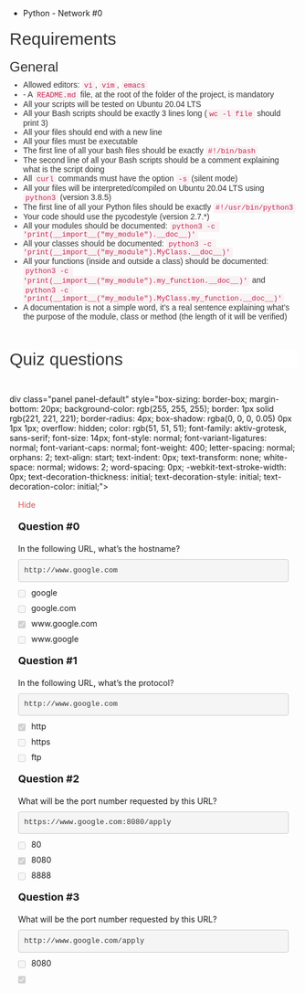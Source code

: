 - Python - Network #0

<h2 style="box-sizing: border-box; font-family: aktiv-grotesk, sans-serif; font-weight: 500; line-height: 1.1; color: rgb(51, 51, 51); margin-top: 20px; margin-bottom: 10px; font-size: 30px; font-style: normal; font-variant-ligatures: normal; font-variant-caps: normal; letter-spacing: normal; orphans: 2; text-align: start; text-indent: 0px; text-transform: none; white-space: normal; widows: 2; word-spacing: 0px; -webkit-text-stroke-width: 0px; text-decoration-thickness: initial; text-decoration-style: initial; text-decoration-color: initial;">Requirements</h2>
<h3 style="box-sizing: border-box; font-family: aktiv-grotesk, sans-serif; font-weight: 500; line-height: 1.1; color: rgb(51, 51, 51); margin-top: 20px; margin-bottom: 10px; font-size: 24px; font-style: normal; font-variant-ligatures: normal; font-variant-caps: normal; letter-spacing: normal; orphans: 2; text-align: start; text-indent: 0px; text-transform: none; white-space: normal; widows: 2; word-spacing: 0px; -webkit-text-stroke-width: 0px; text-decoration-thickness: initial; text-decoration-style: initial; text-decoration-color: initial;">General</h3>
<ul style="box-sizing: border-box; margin-top: 0px; margin-bottom: 10px; color: rgb(51, 51, 51); font-family: aktiv-grotesk, sans-serif; font-size: 14px; font-style: normal; font-variant-ligatures: normal; font-variant-caps: normal; font-weight: 400; letter-spacing: normal; orphans: 2; text-align: start; text-indent: 0px; text-transform: none; white-space: normal; widows: 2; word-spacing: 0px; -webkit-text-stroke-width: 0px; text-decoration-thickness: initial; text-decoration-style: initial; text-decoration-color: initial;">
    <li style="box-sizing: border-box;">Allowed editors: <code style='box-sizing: border-box; font-family: Menlo, Monaco, Consolas, "Courier New", monospace; font-size: 12.6px; padding: 2px 4px; color: rgb(199, 37, 78); background-color: rgb(249, 242, 244); border-radius: 4px;'>vi</code>, <code style='box-sizing: border-box; font-family: Menlo, Monaco, Consolas, "Courier New", monospace; font-size: 12.6px; padding: 2px 4px; color: rgb(199, 37, 78); background-color: rgb(249, 242, 244); border-radius: 4px;'>vim</code>, <code style='box-sizing: border-box; font-family: Menlo, Monaco, Consolas, "Courier New", monospace; font-size: 12.6px; padding: 2px 4px; color: rgb(199, 37, 78); background-color: rgb(249, 242, 244); border-radius: 4px;'>emacs</code></li>
    <li style="box-sizing: border-box;">- A <code style='box-sizing: border-box; font-family: Menlo, Monaco, Consolas, "Courier New", monospace; font-size: 12.6px; padding: 2px 4px; color: rgb(199, 37, 78); background-color: rgb(249, 242, 244); border-radius: 4px;'>README.md</code> file, at the root of the folder of the project, is mandatory</li>
    <li style="box-sizing: border-box;">All your scripts will be tested on Ubuntu 20.04 LTS</li>
    <li style="box-sizing: border-box;">All your Bash scripts should be exactly 3 lines long (<code style='box-sizing: border-box; font-family: Menlo, Monaco, Consolas, "Courier New", monospace; font-size: 12.6px; padding: 2px 4px; color: rgb(199, 37, 78); background-color: rgb(249, 242, 244); border-radius: 4px;'>wc -l file</code> should print 3)</li>
    <li style="box-sizing: border-box;">All your files should end with a new line</li>
    <li style="box-sizing: border-box;">All your files must be executable</li>
    <li style="box-sizing: border-box;">The first line of all your bash files should be exactly <code style='box-sizing: border-box; font-family: Menlo, Monaco, Consolas, "Courier New", monospace; font-size: 12.6px; padding: 2px 4px; color: rgb(199, 37, 78); background-color: rgb(249, 242, 244); border-radius: 4px;'>#!/bin/bash</code></li>
    <li style="box-sizing: border-box;">The second line of all your Bash scripts should be a comment explaining what is the script doing</li>
    <li style="box-sizing: border-box;">All <code style='box-sizing: border-box; font-family: Menlo, Monaco, Consolas, "Courier New", monospace; font-size: 12.6px; padding: 2px 4px; color: rgb(199, 37, 78); background-color: rgb(249, 242, 244); border-radius: 4px;'>curl</code> commands must have the option <code style='box-sizing: border-box; font-family: Menlo, Monaco, Consolas, "Courier New", monospace; font-size: 12.6px; padding: 2px 4px; color: rgb(199, 37, 78); background-color: rgb(249, 242, 244); border-radius: 4px;'>-s</code> (silent mode)</li>
    <li style="box-sizing: border-box;">All your files will be interpreted/compiled on Ubuntu 20.04 LTS using <code style='box-sizing: border-box; font-family: Menlo, Monaco, Consolas, "Courier New", monospace; font-size: 12.6px; padding: 2px 4px; color: rgb(199, 37, 78); background-color: rgb(249, 242, 244); border-radius: 4px;'>python3</code> (version 3.8.5)</li>
    <li style="box-sizing: border-box;">The first line of all your Python files should be exactly <code style='box-sizing: border-box; font-family: Menlo, Monaco, Consolas, "Courier New", monospace; font-size: 12.6px; padding: 2px 4px; color: rgb(199, 37, 78); background-color: rgb(249, 242, 244); border-radius: 4px;'>#!/usr/bin/python3</code></li>
    <li style="box-sizing: border-box;">Your code should use the pycodestyle (version 2.7.*)</li>
    <li style="box-sizing: border-box;">All your modules should be documented: <code style='box-sizing: border-box; font-family: Menlo, Monaco, Consolas, "Courier New", monospace; font-size: 12.6px; padding: 2px 4px; color: rgb(199, 37, 78); background-color: rgb(249, 242, 244); border-radius: 4px;'>python3 -c &apos;print(__import__(&quot;my_module&quot;).__doc__)&apos;</code></li>
    <li style="box-sizing: border-box;">All your classes should be documented: <code style='box-sizing: border-box; font-family: Menlo, Monaco, Consolas, "Courier New", monospace; font-size: 12.6px; padding: 2px 4px; color: rgb(199, 37, 78); background-color: rgb(249, 242, 244); border-radius: 4px;'>python3 -c &apos;print(__import__(&quot;my_module&quot;).MyClass.__doc__)&apos;</code></li>
    <li style="box-sizing: border-box;">All your functions (inside and outside a class) should be documented: <code style='box-sizing: border-box; font-family: Menlo, Monaco, Consolas, "Courier New", monospace; font-size: 12.6px; padding: 2px 4px; color: rgb(199, 37, 78); background-color: rgb(249, 242, 244); border-radius: 4px;'>python3 -c &apos;print(__import__(&quot;my_module&quot;).my_function.__doc__)&apos;</code> and <code style='box-sizing: border-box; font-family: Menlo, Monaco, Consolas, "Courier New", monospace; font-size: 12.6px; padding: 2px 4px; color: rgb(199, 37, 78); background-color: rgb(249, 242, 244); border-radius: 4px;'>python3 -c &apos;print(__import__(&quot;my_module&quot;).MyClass.my_function.__doc__)&apos;</code></li>
    <li style="box-sizing: border-box;">A documentation is not a simple word, it&rsquo;s a real sentence explaining what&rsquo;s the purpose of the module, class or method (the length of it will be verified)</li>
</ul>
<h2 class="gap" id="isPasted" style="box-sizing: border-box; font-family: aktiv-grotesk, sans-serif; font-weight: 500; line-height: 1.1; color: rgb(51, 51, 51); margin-top: 50px !important; margin-bottom: 10px; font-size: 30px; font-style: normal; font-variant-ligatures: normal; font-variant-caps: normal; letter-spacing: normal; orphans: 2; text-align: start; text-indent: 0px; text-transform: none; white-space: normal; widows: 2; word-spacing: 0px; -webkit-text-stroke-width: 0px; background-color: rgb(255, 255, 255); text-decoration-thickness: initial; text-decoration-style: initial; text-decoration-color: initial;">Quiz questions</h2>
<p><br></p>
div class="panel panel-default" style="box-sizing: border-box; margin-bottom: 20px; background-color: rgb(255, 255, 255); border: 1px solid rgb(221, 221, 221); border-radius: 4px; box-shadow: rgba(0, 0, 0, 0.05) 0px 1px 1px; overflow: hidden; color: rgb(51, 51, 51); font-family: aktiv-grotesk, sans-serif; font-size: 14px; font-style: normal; font-variant-ligatures: normal; font-variant-caps: normal; font-weight: 400; letter-spacing: normal; orphans: 2; text-align: start; text-indent: 0px; text-transform: none; white-space: normal; widows: 2; word-spacing: 0px; -webkit-text-stroke-width: 0px; text-decoration-thickness: initial; text-decoration-style: initial; text-decoration-color: initial;">
    <div class="panel-body" style="box-sizing: border-box; padding: 15px;">
        <p style="box-sizing: border-box; margin: 0px 0px 10px; color: rgb(217, 83, 79); font-size: 14px;">Hide</p>
        <section class="quiz_questions_show_container" style="box-sizing: border-box; display: block;">
            <div class="quiz_question_item_container" data-position="1" data-role="quiz_question270" style="box-sizing: border-box; margin-top: 20px;">
                <div class=" clearfix" style="box-sizing: border-box; margin-left: -20px; padding-left: 20px;">
                    <h4 class="quiz_question" style="box-sizing: border-box; font-family: inherit; font-weight: bold; line-height: 1.1; color: inherit; margin-top: 10px; margin-bottom: 20px; font-size: 18px;">Question #0</h4>
                    <p style="box-sizing: border-box; margin: 0px 0px 10px;">In the following URL, what&rsquo;s the hostname?</p>
                    <pre style='box-sizing: border-box; overflow: auto; font-family: Menlo, Monaco, Consolas, "Courier New", monospace; font-size: 13px; display: block; padding: 9.5px; margin: 0px 0px 10px; line-height: 1.42857; color: rgb(51, 51, 51); word-break: break-all; overflow-wrap: break-word; background-color: rgb(245, 245, 245); border: 1px solid rgb(204, 204, 204); border-radius: 4px;'><code style='box-sizing: border-box; font-family: Menlo, Monaco, Consolas, "Courier New", monospace; font-size: inherit; padding: 0px; color: inherit; background-color: transparent; border-radius: 0px; white-space: pre-wrap;'>http://www.google.com
</code></pre>
                    <ul class="quiz_question_answers" data-question-id="270" style="box-sizing: border-box; margin-top: 0px; margin-bottom: 10px; list-style-type: none; padding: 0px;">
                        <li style="box-sizing: border-box;"><input type="checkbox" name="quiz-answer-1503078653123" data-quiz-question-id="270" data-quiz-answer-id="1503078653123" disabled="disabled" style="box-sizing: border-box; color: inherit; font-style: inherit; font-variant: inherit; font-weight: inherit; font-stretch: inherit; font-size: inherit; line-height: normal; font-family: inherit; margin: 4px 10px 0px 0px; padding: 0px; cursor: not-allowed; float: left;"><label for="quiz-answer-1503078653123" style="box-sizing: border-box; display: inherit; max-width: unset; margin-bottom: unset; font-weight: inherit;">
                                <p style="box-sizing: border-box; margin: 0px 0px 10px;">google</p>
                            </label></li>
                        <li style="box-sizing: border-box;"><input type="checkbox" name="quiz-answer-1503078659642" data-quiz-question-id="270" data-quiz-answer-id="1503078659642" disabled="disabled" style="box-sizing: border-box; color: inherit; font-style: inherit; font-variant: inherit; font-weight: inherit; font-stretch: inherit; font-size: inherit; line-height: normal; font-family: inherit; margin: 4px 10px 0px 0px; padding: 0px; cursor: not-allowed; float: left;"><label for="quiz-answer-1503078659642" style="box-sizing: border-box; display: inherit; max-width: unset; margin-bottom: unset; font-weight: inherit;">
                                <p style="box-sizing: border-box; margin: 0px 0px 10px;">google.com</p>
                            </label></li>
                        <li style="box-sizing: border-box;"><input type="checkbox" name="quiz-answer-1503078663448" data-quiz-question-id="270" data-quiz-answer-id="1503078663448" disabled="disabled" checked="true" style="box-sizing: border-box; color: inherit; font-style: inherit; font-variant: inherit; font-weight: inherit; font-stretch: inherit; font-size: inherit; line-height: normal; font-family: inherit; margin: 4px 10px 0px 0px; padding: 0px; cursor: not-allowed; float: left;"><label for="quiz-answer-1503078663448" style="box-sizing: border-box; display: inherit; max-width: unset; margin-bottom: unset; font-weight: inherit;">
                                <p style="box-sizing: border-box; margin: 0px 0px 10px;">www.google.com</p>
                            </label></li>
                        <li style="box-sizing: border-box;"><input type="checkbox" name="quiz-answer-1503078665571" data-quiz-question-id="270" data-quiz-answer-id="1503078665571" disabled="disabled" style="box-sizing: border-box; color: inherit; font-style: inherit; font-variant: inherit; font-weight: inherit; font-stretch: inherit; font-size: inherit; line-height: normal; font-family: inherit; margin: 4px 10px 0px 0px; padding: 0px; cursor: not-allowed; float: left;"><label for="quiz-answer-1503078665571" style="box-sizing: border-box; display: inherit; max-width: unset; margin-bottom: unset; font-weight: inherit;">
                                <p style="box-sizing: border-box; margin: 0px 0px 10px;">www.google</p>
                            </label></li>
                    </ul>
                </div>
            </div>
            <div class="quiz_question_item_container" data-position="2" data-role="quiz_question271" style="box-sizing: border-box; margin-top: 20px;">
                <div class=" clearfix" style="box-sizing: border-box; margin-left: -20px; padding-left: 20px;">
                    <h4 class="quiz_question" style="box-sizing: border-box; font-family: inherit; font-weight: bold; line-height: 1.1; color: inherit; margin-top: 10px; margin-bottom: 20px; font-size: 18px;">Question #1</h4>
                    <p style="box-sizing: border-box; margin: 0px 0px 10px;">In the following URL, what&rsquo;s the protocol?</p>
                    <pre style='box-sizing: border-box; overflow: auto; font-family: Menlo, Monaco, Consolas, "Courier New", monospace; font-size: 13px; display: block; padding: 9.5px; margin: 0px 0px 10px; line-height: 1.42857; color: rgb(51, 51, 51); word-break: break-all; overflow-wrap: break-word; background-color: rgb(245, 245, 245); border: 1px solid rgb(204, 204, 204); border-radius: 4px;'><code style='box-sizing: border-box; font-family: Menlo, Monaco, Consolas, "Courier New", monospace; font-size: inherit; padding: 0px; color: inherit; background-color: transparent; border-radius: 0px; white-space: pre-wrap;'>http://www.google.com
</code></pre>
                    <ul class="quiz_question_answers" data-question-id="271" style="box-sizing: border-box; margin-top: 0px; margin-bottom: 10px; list-style-type: none; padding: 0px;">
                        <li style="box-sizing: border-box;"><input type="checkbox" name="quiz-answer-1503078672977" data-quiz-question-id="271" data-quiz-answer-id="1503078672977" disabled="disabled" checked="true" style="box-sizing: border-box; color: inherit; font-style: inherit; font-variant: inherit; font-weight: inherit; font-stretch: inherit; font-size: inherit; line-height: normal; font-family: inherit; margin: 4px 10px 0px 0px; padding: 0px; cursor: not-allowed; float: left;"><label for="quiz-answer-1503078672977" style="box-sizing: border-box; display: inherit; max-width: unset; margin-bottom: unset; font-weight: inherit;">
                                <p style="box-sizing: border-box; margin: 0px 0px 10px;">http</p>
                            </label></li>
                        <li style="box-sizing: border-box;"><input type="checkbox" name="quiz-answer-1503078703178" data-quiz-question-id="271" data-quiz-answer-id="1503078703178" disabled="disabled" style="box-sizing: border-box; color: inherit; font-style: inherit; font-variant: inherit; font-weight: inherit; font-stretch: inherit; font-size: inherit; line-height: normal; font-family: inherit; margin: 4px 10px 0px 0px; padding: 0px; cursor: not-allowed; float: left;"><label for="quiz-answer-1503078703178" style="box-sizing: border-box; display: inherit; max-width: unset; margin-bottom: unset; font-weight: inherit;">
                                <p style="box-sizing: border-box; margin: 0px 0px 10px;">https</p>
                            </label></li>
                        <li style="box-sizing: border-box;"><input type="checkbox" name="quiz-answer-1503078707552" data-quiz-question-id="271" data-quiz-answer-id="1503078707552" disabled="disabled" style="box-sizing: border-box; color: inherit; font-style: inherit; font-variant: inherit; font-weight: inherit; font-stretch: inherit; font-size: inherit; line-height: normal; font-family: inherit; margin: 4px 10px 0px 0px; padding: 0px; cursor: not-allowed; float: left;"><label for="quiz-answer-1503078707552" style="box-sizing: border-box; display: inherit; max-width: unset; margin-bottom: unset; font-weight: inherit;">
                                <p style="box-sizing: border-box; margin: 0px 0px 10px;">ftp</p>
                            </label></li>
                    </ul>
                </div>
            </div>
            <div class="quiz_question_item_container" data-position="3" data-role="quiz_question272" style="box-sizing: border-box; margin-top: 20px;">
                <div class=" clearfix" style="box-sizing: border-box; margin-left: -20px; padding-left: 20px;">
                    <h4 class="quiz_question" style="box-sizing: border-box; font-family: inherit; font-weight: bold; line-height: 1.1; color: inherit; margin-top: 10px; margin-bottom: 20px; font-size: 18px;">Question #2</h4>
                    <p style="box-sizing: border-box; margin: 0px 0px 10px;">What will be the port number requested by this URL?</p>
                    <pre style='box-sizing: border-box; overflow: auto; font-family: Menlo, Monaco, Consolas, "Courier New", monospace; font-size: 13px; display: block; padding: 9.5px; margin: 0px 0px 10px; line-height: 1.42857; color: rgb(51, 51, 51); word-break: break-all; overflow-wrap: break-word; background-color: rgb(245, 245, 245); border: 1px solid rgb(204, 204, 204); border-radius: 4px;'><code style='box-sizing: border-box; font-family: Menlo, Monaco, Consolas, "Courier New", monospace; font-size: inherit; padding: 0px; color: inherit; background-color: transparent; border-radius: 0px; white-space: pre-wrap;'>https://www.google.com:8080/apply
</code></pre>
                    <ul class="quiz_question_answers" data-question-id="272" style="box-sizing: border-box; margin-top: 0px; margin-bottom: 10px; list-style-type: none; padding: 0px;">
                        <li style="box-sizing: border-box;"><input type="checkbox" name="quiz-answer-1503078714443" data-quiz-question-id="272" data-quiz-answer-id="1503078714443" disabled="disabled" style="box-sizing: border-box; color: inherit; font-style: inherit; font-variant: inherit; font-weight: inherit; font-stretch: inherit; font-size: inherit; line-height: normal; font-family: inherit; margin: 4px 10px 0px 0px; padding: 0px; cursor: not-allowed; float: left;"><label for="quiz-answer-1503078714443" style="box-sizing: border-box; display: inherit; max-width: unset; margin-bottom: unset; font-weight: inherit;">
                                <p style="box-sizing: border-box; margin: 0px 0px 10px;">80</p>
                            </label></li>
                        <li style="box-sizing: border-box;"><input type="checkbox" name="quiz-answer-1503078717091" data-quiz-question-id="272" data-quiz-answer-id="1503078717091" disabled="disabled" checked="true" style="box-sizing: border-box; color: inherit; font-style: inherit; font-variant: inherit; font-weight: inherit; font-stretch: inherit; font-size: inherit; line-height: normal; font-family: inherit; margin: 4px 10px 0px 0px; padding: 0px; cursor: not-allowed; float: left;"><label for="quiz-answer-1503078717091" style="box-sizing: border-box; display: inherit; max-width: unset; margin-bottom: unset; font-weight: inherit;">
                                <p style="box-sizing: border-box; margin: 0px 0px 10px;">8080</p>
                            </label></li>
                        <li style="box-sizing: border-box;"><input type="checkbox" name="quiz-answer-1503078723814" data-quiz-question-id="272" data-quiz-answer-id="1503078723814" disabled="disabled" style="box-sizing: border-box; color: inherit; font-style: inherit; font-variant: inherit; font-weight: inherit; font-stretch: inherit; font-size: inherit; line-height: normal; font-family: inherit; margin: 4px 10px 0px 0px; padding: 0px; cursor: not-allowed; float: left;"><label for="quiz-answer-1503078723814" style="box-sizing: border-box; display: inherit; max-width: unset; margin-bottom: unset; font-weight: inherit;">
                                <p style="box-sizing: border-box; margin: 0px 0px 10px;">8888</p>
                            </label></li>
                    </ul>
                </div>
            </div>
            <div class="quiz_question_item_container" data-position="4" data-role="quiz_question273" style="box-sizing: border-box; margin-top: 20px;">
                <div class=" clearfix" style="box-sizing: border-box; margin-left: -20px; padding-left: 20px;">
                    <h4 class="quiz_question" style="box-sizing: border-box; font-family: inherit; font-weight: bold; line-height: 1.1; color: inherit; margin-top: 10px; margin-bottom: 20px; font-size: 18px;">Question #3</h4>
                    <p style="box-sizing: border-box; margin: 0px 0px 10px;">What will be the port number requested by this URL?</p>
                    <pre style='box-sizing: border-box; overflow: auto; font-family: Menlo, Monaco, Consolas, "Courier New", monospace; font-size: 13px; display: block; padding: 9.5px; margin: 0px 0px 10px; line-height: 1.42857; color: rgb(51, 51, 51); word-break: break-all; overflow-wrap: break-word; background-color: rgb(245, 245, 245); border: 1px solid rgb(204, 204, 204); border-radius: 4px;'><code style='box-sizing: border-box; font-family: Menlo, Monaco, Consolas, "Courier New", monospace; font-size: inherit; padding: 0px; color: inherit; background-color: transparent; border-radius: 0px; white-space: pre-wrap;'>http://www.google.com/apply
</code></pre>
                    <ul class="quiz_question_answers" data-question-id="273" style="box-sizing: border-box; margin-top: 0px; margin-bottom: 10px; list-style-type: none; padding: 0px;">
                        <li style="box-sizing: border-box;"><input type="checkbox" name="quiz-answer-1503078737774" data-quiz-question-id="273" data-quiz-answer-id="1503078737774" disabled="disabled" style="box-sizing: border-box; color: inherit; font-style: inherit; font-variant: inherit; font-weight: inherit; font-stretch: inherit; font-size: inherit; line-height: normal; font-family: inherit; margin: 4px 10px 0px 0px; padding: 0px; cursor: not-allowed; float: left;"><label for="quiz-answer-1503078737774" style="box-sizing: border-box; display: inherit; max-width: unset; margin-bottom: unset; font-weight: inherit;">
                                <p style="box-sizing: border-box; margin: 0px 0px 10px;">8080</p>
                            </label></li>
                        <li style="box-sizing: border-box;"><input type="checkbox" name="quiz-answer-1503078742232" data-quiz-question-id="273" data-quiz-answer-id="1503078742232" disabled="disabled" checked="true" style="box-sizing: border-box; color: inherit; font-style: inherit; font-variant: inherit; font-weight: inherit; font-stretch: inherit; font-size: inherit; line-height: normal; font-family: inherit; margin: 4px 10px 0px 0px; padding: 0px; cursor: not-allowed; float: left;"><label for="quiz-answer-1503078742232" style="box-sizing: border-box; display: inherit; max-width: unset; margin-bottom: unset; font-weight: inherit;">